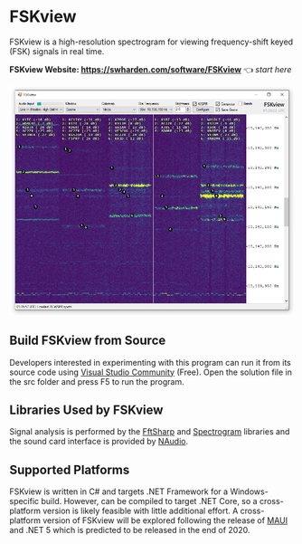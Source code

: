 # FSKview

FSKview is a high-resolution spectrogram for viewing frequency-shift keyed (FSK) signals in real time.

**FSKview Website: https://swharden.com/software/FSKview** 👈 _start here_

![](dev/screenshot.png)

## Build FSKview from Source
Developers interested in experimenting with this program can run it from its source code using [Visual Studio Community](https://visualstudio.microsoft.com/downloads/) (Free). Open the solution file in the src folder and press F5 to run the program.

## Libraries Used by FSKview
Signal analysis is performed by the [FftSharp](https://github.com/swharden/FftSharp) and [Spectrogram](https://github.com/swharden/Spectrogram) libraries and the sound card interface is provided by [NAudio](https://github.com/naudio/NAudio).

## Supported Platforms
FSKview is written in C# and targets .NET Framework for a Windows-specific build. However, can be compiled to target .NET Core, so a cross-platform version is likely feasible with little additional effort. A cross-platform version of FSKview will be explored following the release of [MAUI](https://devblogs.microsoft.com/dotnet/introducing-net-multi-platform-app-ui/) and .NET 5 which is predicted to be released in the end of 2020.
